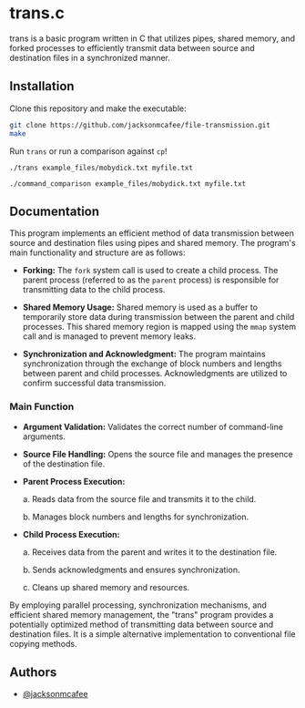 
# trans.c

trans is a basic program written in C that utilizes pipes, shared memory, and forked processes to efficiently transmit data between source and destination files in a synchronized manner.
## Installation

Clone this repository and make the executable:

```bash
git clone https://github.com/jacksonmcafee/file-transmission.git
make
```

Run `trans` or run a comparison against `cp`!

`./trans example_files/mobydick.txt myfile.txt`

`./command_comparison example_files/mobydick.txt myfile.txt` 
## Documentation

This program implements an efficient method of data transmission between source and destination files using pipes and shared memory. The program's main functionality and structure are as follows:

- **Forking:** The `fork` system call is used to create a child process. The parent process (referred to as the `parent` process) is responsible for transmitting data to the child process.

- **Shared Memory Usage:** Shared memory is used as a buffer to temporarily store data during transmission between the parent and child processes. This shared memory region is mapped using the `mmap` system call and is managed to prevent memory leaks.

- **Synchronization and Acknowledgment:** The program maintains synchronization through the exchange of block numbers and lengths between parent and child processes. Acknowledgments are utilized to confirm successful data transmission.

### Main Function

- **Argument Validation:** Validates the correct number of command-line arguments.
- **Source File Handling:** Opens the source file and manages the presence of the destination file.
- **Parent Process Execution:**
  
   a. Reads data from the source file and transmits it to the child.
  
   b. Manages block numbers and lengths for synchronization.
- **Child Process Execution:**
  
   a. Receives data from the parent and writes it to the destination file.
  
   b. Sends acknowledgments and ensures synchronization.
  
   c. Cleans up shared memory and resources.

By employing parallel processing, synchronization mechanisms, and efficient shared memory management, the "trans" program provides a potentially optimized method of transmitting data between source and destination files. It is a simple alternative implementation to conventional file copying methods.
## Authors

- [@jacksonmcafee](https://www.github.com/jacksonmcafee)

